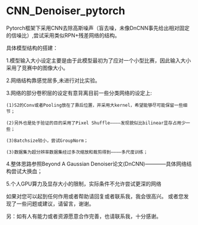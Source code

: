 # CNN_Denoiser_pytorch

Pytorch框架下采用CNN去除高斯噪声（盲去噪，未像DnCNN事先给出相对固定的信噪比）,尝试采用类似RPN+残差网络的结构。

具体模型结构的搭建：

1.模型输入大小设定主要是由于此模型最初为了应对一个小型比赛，因此输入大小采用了竞赛中的图像大小。

2.网络结构靠感觉居多,未进行对比实验。

3.网络的部分卷积层的设定有意背离目前一些分类网络的设定上:

    (1)S2的Conv或者Pooling放在了靠后位置，并采用大kernel，希望能够尽可能保留一些细节；
    
    (2)另外也是处于验证的目的采用了Pixel Shuffle————发现貌似比bilinear显存占用少一些；
    
    (3)Batchsize较小，尝试GroupNorm；
    
    (3)数据集为超分辨率数据集经过多次缩放和裁剪得到————多尺度训练；
   
4.整体思路参照Beyond A Gaussian Denoiser论文(DnCNN)————具体网络结构尝试大换血；

5.个人GPU算力及显存大小的限制，实际条件不允许尝试更深的网络

如果对您可以起到任何作用或者帮助请回复或者联系我，我会很高兴。
或者您发现了一些问题或建议，请留言，谢谢。

另：如有人有能力或者资源愿意合作完善，也请联系我，十分感谢。
